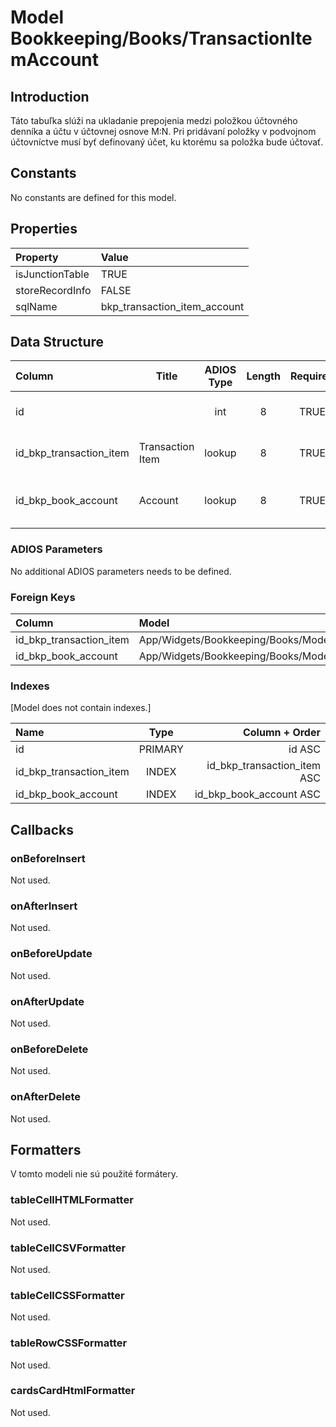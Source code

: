 # Model Bookkeeping/Books/TransactionItemAccount

## Introduction

Táto tabuľka slúži na ukladanie prepojenia medzi položkou účtovného denníka a účtu v účtovnej osnove M:N. Pri pridávaní položky v podvojnom účtovníctve musí byť definovaný účet, ku ktorému sa položka bude účtovať. 

## Constants

No constants are defined for this model.

## Properties

| Property        | Value                        |
| :-------------- | :--------------------------- |
| isJunctionTable | TRUE                         |
| storeRecordInfo | FALSE                        |
| sqlName         | bkp_transaction_item_account |

## Data Structure

| Column                  | Title            | ADIOS Type | Length | Required | Notes                     |
| :---------------------- | ---------------- | :--------: | :----: | :------: | :------------------------ |
| id                      |                  |    int     |   8    |   TRUE   | Unique record ID          |
| id_bkp_transaction_item | Transaction Item |   lookup   |   8    |   TRUE   | ID položky dokladu        |
| id_bkp_book_account     | Account          |   lookup   |   8    |   TRUE   | ID účtu z účtovnej osnovy |

### ADIOS Parameters

No additional ADIOS parameters needs to be defined.

### Foreign Keys

| Column                  | Model                                            | Relation | OnUpdate | OnDelete |
| :---------------------- | :----------------------------------------------- | :------: | -------- | -------- |
| id_bkp_transaction_item | App/Widgets/Bookkeeping/Books/Models/Transaction |   1:N    | Cascade  | Cascade  |
| id_bkp_book_account     | App/Widgets/Bookkeeping/Books/Models/Account     |   M:N    | Cascade  | Restrict |

### Indexes

[Model does not contain indexes.]

| Name                    |  Type   |              Column + Order |
| :---------------------- | :-----: | --------------------------: |
| id                      | PRIMARY |                      id ASC |
| id_bkp_transaction_item |  INDEX  | id_bkp_transaction_item ASC |
| id_bkp_book_account     |  INDEX  |     id_bkp_book_account ASC |

## Callbacks

### onBeforeInsert

Not used.

### onAfterInsert

Not used.

### onBeforeUpdate

Not used.

### onAfterUpdate

Not used.

### onBeforeDelete

Not used.

### onAfterDelete

Not used.

## Formatters

V tomto modeli nie sú použité formátery.

### tableCellHTMLFormatter

Not used.

### tableCellCSVFormatter

Not used.

### tableCellCSSFormatter

Not used.

### tableRowCSSFormatter

Not used.

### cardsCardHtmlFormatter

Not used.
